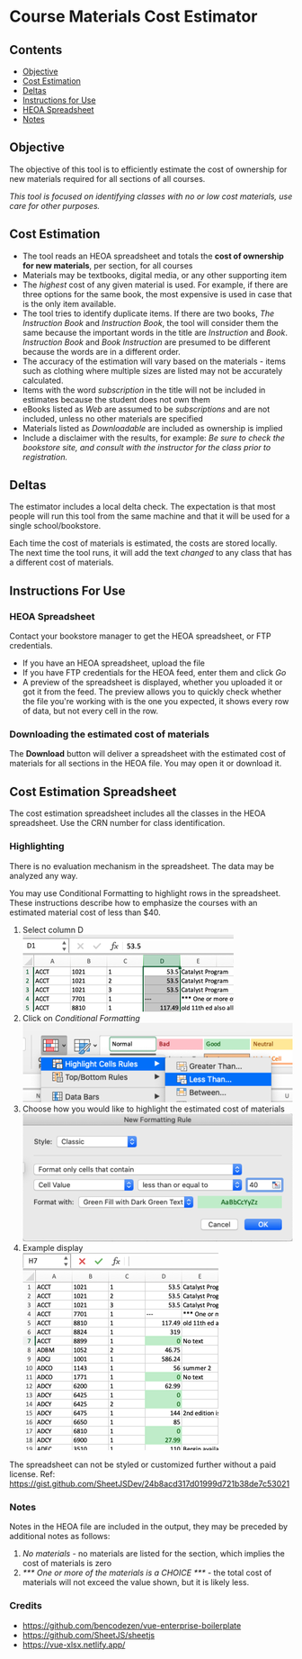 # Course Materials Cost Estimator

## Contents

- [Objective](#objective)
- [Cost Estimation](#cost-estimation)
- [Deltas](#deltas)
- [Instructions for Use](#instructions-for-use)
- [HEOA Spreadsheet](#heoa-spreadsheet)
- [Notes](#notes)

## Objective

The objective of this tool is to efficiently estimate the cost of ownership for new materials required for all sections of all courses.

_This tool is focused on identifying classes with no or low cost materials, use care for other purposes._

## Cost Estimation

- The tool reads an HEOA spreadsheet and totals the **cost of ownership for new materials**, per section, for all courses
- Materials may be textbooks, digital media, or any other supporting item
- The _highest_ cost of any given material is used. For example, if there are three options for the same book, the most expensive is used in case that is the only item available.
- The tool tries to identify duplicate items. If there are two books, _The Instruction Book_ and _Instruction Book_, the tool will consider them the same because the important words in the title are _Instruction_ and _Book_. _Instruction Book_ and _Book Instruction_ are presumed to be different because the words are in a different order.
- The accuracy of the estimation will vary based on the materials - items such as clothing where multiple sizes are listed may not be accurately calculated.
- Items with the word _subscription_ in the title will not be included in estimates because the student does not own them
- eBooks listed as _Web_ are assumed to be _subscriptions_ and are not included, unless no other materials are specified
- Materials listed as _Downloadable_ are included as ownership is implied
- Include a disclaimer with the results, for example: _Be sure to check the bookstore site, and consult with the instructor for the class prior to registration._

## Deltas

The estimator includes a local delta check. The expectation is that most people will run this tool from the same machine and that it will be used for a single school/bookstore.

Each time the cost of materials is estimated, the costs are stored locally. The next time the tool runs, it will add the text _changed_ to any class that has a different cost of materials.

## Instructions For Use

### HEOA Spreadsheet

Contact your bookstore manager to get the HEOA spreadsheet, or FTP credentials.

- If you have an HEOA spreadsheet, upload the file
- If you have FTP credentials for the HEOA feed, enter them and click _Go_
- A preview of the spreadsheet is displayed, whether you uploaded it or got it from the feed. The preview allows you to quickly check whether the file you're working with is the one you expected, it shows every row of data, but not every cell in the row.

### Downloading the estimated cost of materials

The **Download** button will deliver a spreadsheet with the estimated cost of materials for all sections in the HEOA file. You may open it or download it.

## Cost Estimation Spreadsheet

The cost estimation spreadsheet includes all the classes in the HEOA spreadsheet. Use the CRN number for class identification.

### Highlighting

There is no evaluation mechanism in the spreadsheet. The data may be analyzed any way.

You may use Conditional Formatting to highlight rows in the spreadsheet. These instructions describe how to emphasize the courses with an estimated material cost of less than \$40.

1. Select column D  
   ![Select column D](public/assets/doc-images/excel-hints-1.png)
1. Click on _Conditional Formatting_  
   ![Click Conditional Formatting](public/assets/doc-images/excel-hints-2.png)
1. Choose how you would like to highlight the estimated cost of materials  
   ![Choose Conditional Formatting](public/assets/doc-images/excel-hints-3.png)
1. Example display  
   ![Example display](public/assets/doc-images/excel-hints-4.png)

The spreadsheet can not be styled or customized further without a paid license. Ref: <https://gist.github.com/SheetJSDev/24b8acd317d01999d721b38de7c53021>

### Notes

Notes in the HEOA file are included in the output, they may be preceded by additional notes as follows:

1. _No materials_ - no materials are listed for the section, which implies the cost of materials is zero
1. _\*\*\* One or more of the materials is a CHOICE \*\*\*_ - the total cost of materials will not exceed the value shown, but it is likely less.

### Credits

- <https://github.com/bencodezen/vue-enterprise-boilerplate>
- <https://github.com/SheetJS/sheetjs>
- <https://vue-xlsx.netlify.app/>
